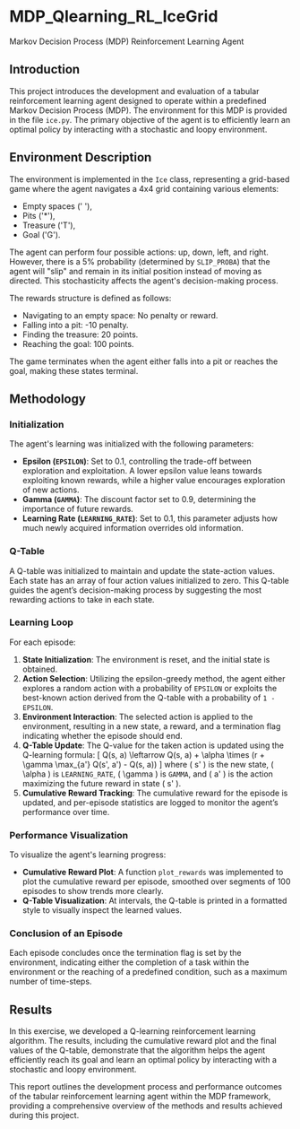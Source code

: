 # MDP_Qlearning_RL_IceGrid
Markov Decision Process (MDP) Reinforcement Learning Agent

## Introduction
This project introduces the development and evaluation of a tabular reinforcement learning agent designed to operate within a predefined Markov Decision Process (MDP). The environment for this MDP is provided in the file `ice.py`. The primary objective of the agent is to efficiently learn an optimal policy by interacting with a stochastic and loopy environment.

## Environment Description
The environment is implemented in the `Ice` class, representing a grid-based game where the agent navigates a 4x4 grid containing various elements:
- Empty spaces (' '),
- Pits ('*'),
- Treasure ('T'),
- Goal ('G').

The agent can perform four possible actions: up, down, left, and right. However, there is a 5% probability (determined by `SLIP_PROBA`) that the agent will "slip" and remain in its initial position instead of moving as directed. This stochasticity affects the agent's decision-making process.

The rewards structure is defined as follows:
- Navigating to an empty space: No penalty or reward.
- Falling into a pit: -10 penalty.
- Finding the treasure: 20 points.
- Reaching the goal: 100 points.

The game terminates when the agent either falls into a pit or reaches the goal, making these states terminal.

## Methodology

### Initialization
The agent's learning was initialized with the following parameters:
- **Epsilon (`EPSILON`)**: Set to 0.1, controlling the trade-off between exploration and exploitation. A lower epsilon value leans towards exploiting known rewards, while a higher value encourages exploration of new actions.
- **Gamma (`GAMMA`)**: The discount factor set to 0.9, determining the importance of future rewards.
- **Learning Rate (`LEARNING_RATE`)**: Set to 0.1, this parameter adjusts how much newly acquired information overrides old information.

### Q-Table
A Q-table was initialized to maintain and update the state-action values. Each state has an array of four action values initialized to zero. This Q-table guides the agent’s decision-making process by suggesting the most rewarding actions to take in each state.

### Learning Loop
For each episode:
1. **State Initialization**: The environment is reset, and the initial state is obtained.
2. **Action Selection**: Utilizing the epsilon-greedy method, the agent either explores a random action with a probability of `EPSILON` or exploits the best-known action derived from the Q-table with a probability of `1 - EPSILON`.
3. **Environment Interaction**: The selected action is applied to the environment, resulting in a new state, a reward, and a termination flag indicating whether the episode should end.
4. **Q-Table Update**: The Q-value for the taken action is updated using the Q-learning formula:
   \[
   Q(s, a) \leftarrow Q(s, a) + \alpha \times (r + \gamma \max_{a'} Q(s', a') - Q(s, a))
   \]
   where \( s' \) is the new state, \( \alpha \) is `LEARNING_RATE`, \( \gamma \) is `GAMMA`, and \( a' \) is the action maximizing the future reward in state \( s' \).
5. **Cumulative Reward Tracking**: The cumulative reward for the episode is updated, and per-episode statistics are logged to monitor the agent’s performance over time.

### Performance Visualization
To visualize the agent's learning progress:
- **Cumulative Reward Plot**: A function `plot_rewards` was implemented to plot the cumulative reward per episode, smoothed over segments of 100 episodes to show trends more clearly.
- **Q-Table Visualization**: At intervals, the Q-table is printed in a formatted style to visually inspect the learned values.

### Conclusion of an Episode
Each episode concludes once the termination flag is set by the environment, indicating either the completion of a task within the environment or the reaching of a predefined condition, such as a maximum number of time-steps.

## Results
In this exercise, we developed a Q-learning reinforcement learning algorithm. The results, including the cumulative reward plot and the final values of the Q-table, demonstrate that the algorithm helps the agent efficiently reach its goal and learn an optimal policy by interacting with a stochastic and loopy environment.

This report outlines the development process and performance outcomes of the tabular reinforcement learning agent within the MDP framework, providing a comprehensive overview of the methods and results achieved during this project.

